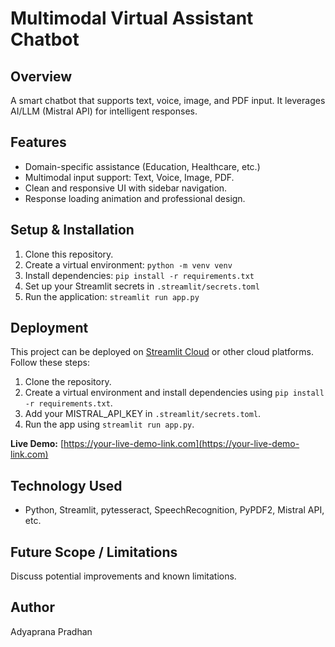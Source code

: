 # Multimodal Virtual Assistant Chatbot

## Overview
A smart chatbot that supports text, voice, image, and PDF input. It leverages AI/LLM (Mistral API) for intelligent responses.

## Features
- Domain-specific assistance (Education, Healthcare, etc.)
- Multimodal input support: Text, Voice, Image, PDF.
- Clean and responsive UI with sidebar navigation.
- Response loading animation and professional design.

## Setup & Installation
1. Clone this repository.
2. Create a virtual environment: `python -m venv venv`
3. Install dependencies: `pip install -r requirements.txt`
4. Set up your Streamlit secrets in `.streamlit/secrets.toml`
5. Run the application: `streamlit run app.py`

## Deployment
This project can be deployed on [Streamlit Cloud](https://share.streamlit.io/) or other cloud platforms. 
Follow these steps:
1. Clone the repository.
2. Create a virtual environment and install dependencies using `pip install -r requirements.txt`.
3. Add your MISTRAL_API_KEY in `.streamlit/secrets.toml`.
4. Run the app using `streamlit run app.py`.

**Live Demo:** [https://your-live-demo-link.com](https://your-live-demo-link.com)

## Technology Used
- Python, Streamlit, pytesseract, SpeechRecognition, PyPDF2, Mistral API, etc.

## Future Scope / Limitations
Discuss potential improvements and known limitations.

## Author
Adyaprana Pradhan

 